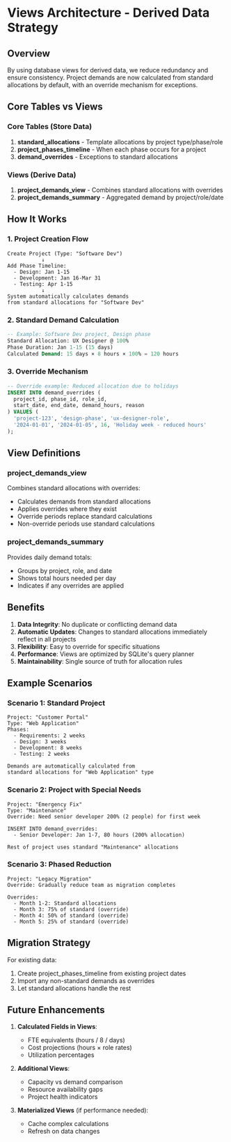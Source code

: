 # Views Architecture - Derived Data Strategy

## Overview
By using database views for derived data, we reduce redundancy and ensure consistency. Project demands are now calculated from standard allocations by default, with an override mechanism for exceptions.

## Core Tables vs Views

### Core Tables (Store Data)
1. **standard_allocations** - Template allocations by project type/phase/role
2. **project_phases_timeline** - When each phase occurs for a project
3. **demand_overrides** - Exceptions to standard allocations

### Views (Derive Data)
1. **project_demands_view** - Combines standard allocations with overrides
2. **project_demands_summary** - Aggregated demand by project/role/date

## How It Works

### 1. Project Creation Flow
```
Create Project (Type: "Software Dev")
           ↓
Add Phase Timeline:
  - Design: Jan 1-15
  - Development: Jan 16-Mar 31
  - Testing: Apr 1-15
           ↓
System automatically calculates demands
from standard allocations for "Software Dev"
```

### 2. Standard Demand Calculation
```sql
-- Example: Software Dev project, Design phase
Standard Allocation: UX Designer @ 100%
Phase Duration: Jan 1-15 (15 days)
Calculated Demand: 15 days × 8 hours × 100% = 120 hours
```

### 3. Override Mechanism
```sql
-- Override example: Reduced allocation due to holidays
INSERT INTO demand_overrides (
  project_id, phase_id, role_id, 
  start_date, end_date, demand_hours, reason
) VALUES (
  'project-123', 'design-phase', 'ux-designer-role',
  '2024-01-01', '2024-01-05', 16, 'Holiday week - reduced hours'
);
```

## View Definitions

### project_demands_view
Combines standard allocations with overrides:
- Calculates demands from standard allocations
- Applies overrides where they exist
- Override periods replace standard calculations
- Non-override periods use standard calculations

### project_demands_summary
Provides daily demand totals:
- Groups by project, role, and date
- Shows total hours needed per day
- Indicates if any overrides are applied

## Benefits

1. **Data Integrity**: No duplicate or conflicting demand data
2. **Automatic Updates**: Changes to standard allocations immediately reflect in all projects
3. **Flexibility**: Easy to override for specific situations
4. **Performance**: Views are optimized by SQLite's query planner
5. **Maintainability**: Single source of truth for allocation rules

## Example Scenarios

### Scenario 1: Standard Project
```
Project: "Customer Portal"
Type: "Web Application"
Phases:
  - Requirements: 2 weeks
  - Design: 3 weeks
  - Development: 8 weeks
  - Testing: 2 weeks

Demands are automatically calculated from
standard allocations for "Web Application" type
```

### Scenario 2: Project with Special Needs
```
Project: "Emergency Fix"
Type: "Maintenance"
Override: Need senior developer 200% (2 people) for first week

INSERT INTO demand_overrides:
  - Senior Developer: Jan 1-7, 80 hours (200% allocation)
  
Rest of project uses standard "Maintenance" allocations
```

### Scenario 3: Phased Reduction
```
Project: "Legacy Migration"
Override: Gradually reduce team as migration completes

Overrides:
  - Month 1-2: Standard allocations
  - Month 3: 75% of standard (override)
  - Month 4: 50% of standard (override)
  - Month 5: 25% of standard (override)
```

## Migration Strategy

For existing data:
1. Create project_phases_timeline from existing project dates
2. Import any non-standard demands as overrides
3. Let standard allocations handle the rest

## Future Enhancements

1. **Calculated Fields in Views**:
   - FTE equivalents (hours / 8 / days)
   - Cost projections (hours × role rates)
   - Utilization percentages

2. **Additional Views**:
   - Capacity vs demand comparison
   - Resource availability gaps
   - Project health indicators

3. **Materialized Views** (if performance needed):
   - Cache complex calculations
   - Refresh on data changes